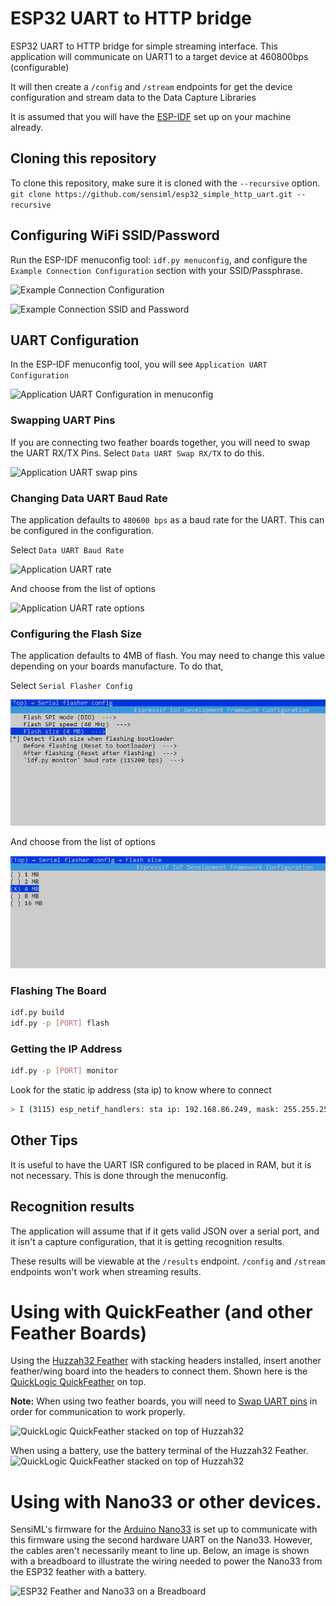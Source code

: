 # ESP32 UART to HTTP bridge

ESP32 UART to HTTP bridge for simple streaming interface. This application will communicate on UART1 to a target device at 460800bps (configurable)

It will then create a `/config` and `/stream` endpoints for get the device configuration and stream data to the Data Capture Libraries

It is assumed that you will have the [ESP-IDF](https://github.com/espressif/esp-idf) set up on your machine already.

## Cloning this repository

To clone this repository, make sure it is cloned with the `--recursive` option. `git clone https://github.com/sensiml/esp32_simple_http_uart.git --recursive`

## Configuring WiFi SSID/Password

Run the ESP-IDF menuconfig tool: `idf.py menuconfig`, and configure the `Example Connection Configuration` section with your SSID/Passphrase.

![Example Connection Configuration](images/example_connection_config.png)

![Example Connection SSID and Password](images/example_connection_ssid_pw.png)

## UART Configuration

In the ESP-IDF menuconfig tool, you will see `Application UART Configuration`

![Application UART Configuration in menuconfig](images/application_uart_configuration.png)

### Swapping UART Pins

If you are connecting two feather boards together, you will need to swap the UART RX/TX Pins. Select `Data UART Swap RX/TX` to do this.

![Application UART swap pins](images/application_uart_swap.png)

### Changing Data UART Baud Rate

The application defaults to `480600 bps` as a baud rate for the UART. This can be configured in the configuration.

Select `Data UART Baud Rate`

![Application UART rate](images/application_uart_rate.png)

And choose from the list of options

![Application UART rate options](images/application_uart_rate_options.png)

### Configuring the Flash Size

The application defaults to 4MB of flash. You may need to change this value depending on your boards manufacture. To do that,

Select `Serial Flasher Config`

![Application UART rate](images/esp32_flash_size_settings.png)

And choose from the list of options

![Application UART rate options](images/esp32_flash_size_list.png)

### Flashing The Board

```bash
idf.py build
idf.py -p [PORT] flash
```

### Getting the IP Address

```bash
idf.py -p [PORT] monitor
```

Look for the static ip address (sta ip) to know where to connect

```bash
> I (3115) esp_netif_handlers: sta ip: 192.168.86.249, mask: 255.255.255.0, gw: 192.168.86.1
```

## Other Tips

It is useful to have the UART ISR configured to be placed in RAM, but it is not necessary. This is done through the menuconfig.

## Recognition results

The application will assume that if it gets valid JSON over a serial port, and it isn't a capture configuration, that it is getting recognition results.

These results will be viewable at the `/results` endpoint. `/config` and `/stream` endpoints won't work when streaming results.

# Using with QuickFeather (and other Feather Boards)

Using the [Huzzah32 Feather](https://www.adafruit.com/product/3619) with stacking headers installed, insert another feather/wing board into the headers to connect them. Shown here is the [QuickLogic QuickFeather](https://www.quicklogic.com/products/eos-s3/quickfeather-development-kit/) on top.

**Note:** When using two feather boards, you will need to [Swap UART pins](#Swapping-UART-Pins) in order for communication to work properly.

![QuickLogic QuickFeather stacked on top of Huzzah32](images/qf_esp32_stack.png)

When using a battery, use the battery terminal of the Huzzah32 Feather.
![QuickLogic QuickFeather stacked on top of Huzzah32](images/qf_esp32_stack_battery.png)

# Using with Nano33 or other devices.

SensiML's firmware for the [Arduino Nano33](https://github.com/sensiml/nano33_data_capture) is set up to communicate with this firmware using the second hardware UART on the Nano33. However, the cables aren't necessarily meant to line up. Below, an image is shown with a breadboard to illustrate the wiring needed to power the Nano33 from the ESP32 feather with a battery.

![ESP32 Feather and Nano33 on a Breadboard](images/esp32_nano33_breadboard.jpg)
